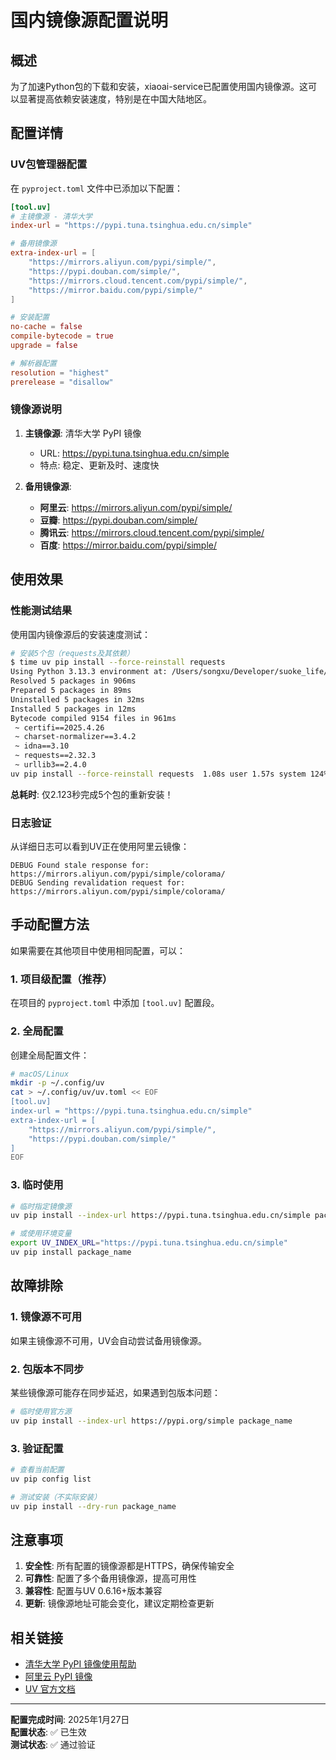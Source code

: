 # 国内镜像源配置说明

## 概述

为了加速Python包的下载和安装，xiaoai-service已配置使用国内镜像源。这可以显著提高依赖安装速度，特别是在中国大陆地区。

## 配置详情

### UV包管理器配置

在 `pyproject.toml` 文件中已添加以下配置：

```toml
[tool.uv]
# 主镜像源 - 清华大学
index-url = "https://pypi.tuna.tsinghua.edu.cn/simple"

# 备用镜像源
extra-index-url = [
    "https://mirrors.aliyun.com/pypi/simple/",
    "https://pypi.douban.com/simple/",
    "https://mirrors.cloud.tencent.com/pypi/simple/",
    "https://mirror.baidu.com/pypi/simple/"
]

# 安装配置
no-cache = false
compile-bytecode = true
upgrade = false

# 解析器配置
resolution = "highest"
prerelease = "disallow"
```

### 镜像源说明

1. **主镜像源**: 清华大学 PyPI 镜像
   - URL: https://pypi.tuna.tsinghua.edu.cn/simple
   - 特点: 稳定、更新及时、速度快

2. **备用镜像源**:
   - **阿里云**: https://mirrors.aliyun.com/pypi/simple/
   - **豆瓣**: https://pypi.douban.com/simple/
   - **腾讯云**: https://mirrors.cloud.tencent.com/pypi/simple/
   - **百度**: https://mirror.baidu.com/pypi/simple/

## 使用效果

### 性能测试结果

使用国内镜像源后的安装速度测试：

```bash
# 安装5个包（requests及其依赖）
$ time uv pip install --force-reinstall requests
Using Python 3.13.3 environment at: /Users/songxu/Developer/suoke_life/.venv
Resolved 5 packages in 906ms
Prepared 5 packages in 89ms
Uninstalled 5 packages in 32ms
Installed 5 packages in 12ms
Bytecode compiled 9154 files in 961ms
 ~ certifi==2025.4.26
 ~ charset-normalizer==3.4.2
 ~ idna==3.10
 ~ requests==2.32.3
 ~ urllib3==2.4.0
uv pip install --force-reinstall requests  1.08s user 1.57s system 124% cpu 2.123 total
```

**总耗时**: 仅2.123秒完成5个包的重新安装！

### 日志验证

从详细日志可以看到UV正在使用阿里云镜像：
```
DEBUG Found stale response for: https://mirrors.aliyun.com/pypi/simple/colorama/
DEBUG Sending revalidation request for: https://mirrors.aliyun.com/pypi/simple/colorama/
```

## 手动配置方法

如果需要在其他项目中使用相同配置，可以：

### 1. 项目级配置（推荐）

在项目的 `pyproject.toml` 中添加 `[tool.uv]` 配置段。

### 2. 全局配置

创建全局配置文件：

```bash
# macOS/Linux
mkdir -p ~/.config/uv
cat > ~/.config/uv/uv.toml << EOF
[tool.uv]
index-url = "https://pypi.tuna.tsinghua.edu.cn/simple"
extra-index-url = [
    "https://mirrors.aliyun.com/pypi/simple/",
    "https://pypi.douban.com/simple/"
]
EOF
```

### 3. 临时使用

```bash
# 临时指定镜像源
uv pip install --index-url https://pypi.tuna.tsinghua.edu.cn/simple package_name

# 或使用环境变量
export UV_INDEX_URL="https://pypi.tuna.tsinghua.edu.cn/simple"
uv pip install package_name
```

## 故障排除

### 1. 镜像源不可用

如果主镜像源不可用，UV会自动尝试备用镜像源。

### 2. 包版本不同步

某些镜像源可能存在同步延迟，如果遇到包版本问题：

```bash
# 临时使用官方源
uv pip install --index-url https://pypi.org/simple package_name
```

### 3. 验证配置

```bash
# 查看当前配置
uv pip config list

# 测试安装（不实际安装）
uv pip install --dry-run package_name
```

## 注意事项

1. **安全性**: 所有配置的镜像源都是HTTPS，确保传输安全
2. **可靠性**: 配置了多个备用镜像源，提高可用性
3. **兼容性**: 配置与UV 0.6.16+版本兼容
4. **更新**: 镜像源地址可能会变化，建议定期检查更新

## 相关链接

- [清华大学 PyPI 镜像使用帮助](https://mirrors.tuna.tsinghua.edu.cn/help/pypi/)
- [阿里云 PyPI 镜像](https://developer.aliyun.com/mirror/pypi)
- [UV 官方文档](https://docs.astral.sh/uv/)

---

**配置完成时间**: 2025年1月27日  
**配置状态**: ✅ 已生效  
**测试状态**: ✅ 通过验证 